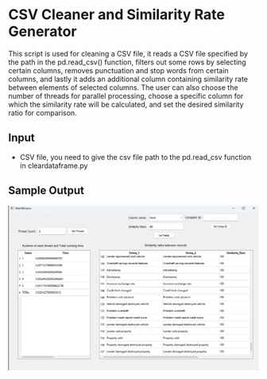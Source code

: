 # CSV Cleaner and Similarity Rate Generator


This script is used for cleaning a CSV file, it reads a CSV file specified by the path in the pd.read_csv() function, filters out some rows by selecting certain columns, removes punctuation and stop words from certain columns, and lastly it adds an additional column containing similarity rate between elements of selected columns. The user can also choose the number of threads for parallel processing, choose a specific column for which the similarity rate will be calculated, and set the desired similarity ratio for comparison.
## Input
- CSV file, you need to give the csv file path to the pd.read_csv function in cleardataframe.py


## Sample Output
![alt text](https://github.com/frknksp/BigdataSimilarityRate/blob/master/ui.png?raw=true)
